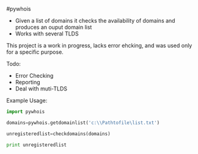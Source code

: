 #pywhois

 * Given a list of domains it checks the availability of domains and produces an ouput domain list
 * Works with several TLDS


This project is a work in progress, lacks error ehcking, and was used only for a specific purpose.

Todo:
 * Error Checking
 * Reporting
 * Deal with muti-TLDS

Example Usage:
```python
import pywhois

domains=pywhois.getdomainlist('c:\\Pathtofile\list.txt')

unregisteredlist=checkdomains(domains)

print unregisteredlist
```
